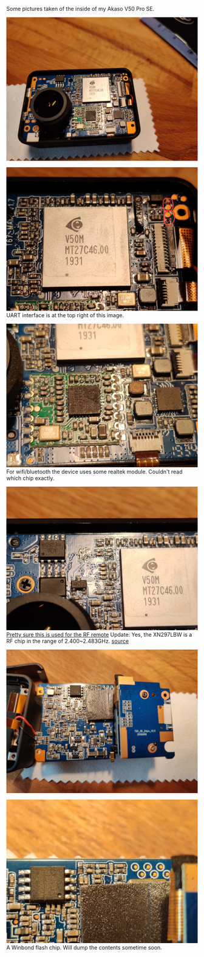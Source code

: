 Some pictures taken of the inside of my Akaso V50 Pro SE.

![Inside front](front.jpg)

![V50M SoC](V50M.jpg)
UART interface is at the top right of this image.

![Realtek module](realtek.jpg)
For wifi/bluetooth the device uses some realtek module. Couldn't read which chip exactly.

![Unknown chip](unknown_chip.jpg)
[Pretty sure this is used for the RF remote](https://commons.wikimedia.org/wiki/File:Revell_Control_Helicopter_Glowee_2.0_-_controller_-_XN297LBW-7369.jpg)
Update: Yes, the XN297LBW is a RF chip in the range of 2.400~2.483GHz. [source](https://datasheet.lcsc.com/szlcsc/Panchip-Microele-XN297L_C88025.pdf)

![Inside back](back.jpg)

![SPI Flash chip](spi_flash.jpg)
A Winbond flash chip. Will dump the contents sometime soon.
